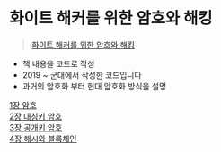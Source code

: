 # 화이트 해커를 위한 암호와 해킹  

> [화이트 해커를 위한 암호와 해킹](https://www.aladin.co.kr/shop/wproduct.aspx?ItemId=200282741)

- 책 내용을 코드로 작성  
- 2019 ~ 군대에서 작성한 코드입니다  
- 과거의 암호화 부터 현대 암호화 방식을 설명  

 [1장 암호](https://github.com/karistin/python_hacking/tree/master/1%EC%9E%A5_%EC%95%94%ED%98%B8(Cipher))  
 [2장 대칭키 암호](https://github.com/karistin/python_hacking/tree/master/2%EC%9E%A5_%EB%8C%80%EC%B9%AD%ED%82%A4_%EC%95%94%ED%98%B8)  
 [3장 공개키 암호](https://github.com/karistin/python_hacking/tree/master/3%EC%9E%A5_%EA%B3%B5%EA%B0%9C%ED%82%A4_%EC%95%94%ED%98%B8)  
 [4장 해시와 블록체인](https://github.com/karistin/python_hacking/tree/master/4%EC%9E%A5_%ED%95%B4%EC%8B%9C%EC%99%80%EB%B8%94%EB%A1%9D%EC%B2%B4%EC%9D%B8)
